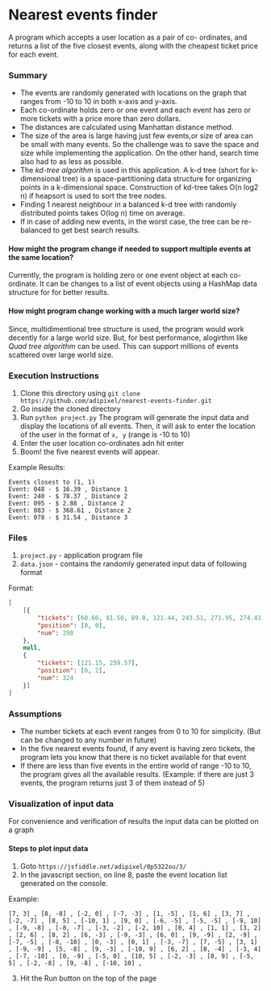 # Nearest events finder
A program which accepts a user location as a pair of co- ordinates, and returns a list of the five closest events, along with the cheapest ticket price for each event.

### Summary
- The events are randomly generated with locations on the graph that ranges from -10 to 10 in both x-axis and y-axis.
- Each co-ordinate holds zero or one event and each event has zero or more tickets with a price more than zero dollars.
- The distances are calculated using Manhattan distance method.
- The size of the area is large having just few events,or size of area can be small with many events. So the challenge was to save the space and size while implementing the application. On the other hand, search time also had to as less as possible.
- The *kd-tree algorithm* is used in this application. A k-d tree (short for k-dimensional tree) is a space-partitioning data structure for organizing points in a k-dimensional space. Construction of kd-tree takes O(n log2 n) if heapsort is used to sort the tree nodes.
- Finding 1 nearest neighbour in a balanced k-d tree with randomly distributed points takes O(log n) time on average.
- If in case of adding new events, in the worst case, the tree can be re-balanced to get best search results.

#### How might the program change if needed to support multiple events at the same location?
Currently, the program is holding zero or one event object at each co-ordinate. It can be changes to a list of event objects using a HashMap data structure for for better results.

#### How might program change working with a much larger world size?
Since, multidimentional tree structure is used, the program would work decently for a large world size. 
But, for best performance, alogirthm like *Quad tree algorithm* can be used. This can support millions of events scattered over large world size. 

### Execution Instructions
1. Clone this directory using `git clone https://github.com/adipixel/nearest-events-finder.git`
2. Go inside the cloned directory
3. Run `python project.py`
The program will generate the input data and display the locations of all events.
Then, it will ask to enter the location of the user in the format of `x, y` (range is -10 to 10)
4. Enter the user location co-ordinates adn hit enter
5. Boom! the five nearest events will appear.

Example Results:
```
Events closest to (1, 1)
Event: 048 - $ 16.39 , Distance 1
Event: 240 - $ 78.37 , Distance 2
Event: 095 - $ 2.88 , Distance 2
Event: 083 - $ 368.61 , Distance 2
Event: 078 - $ 31.54 , Distance 3

```


### Files
1. `project.py` - application program file
2. `data.json` - contains the randomly generated input data of following format

Format:
```json
[
	[{
		"tickets": [60.66, 81.56, 89.8, 121.44, 243.51, 271.95, 274.43, 312.35],
		"position": [0, 0],
		"num": 298
	},
	null,
	{
		"tickets": [121.15, 259.57],
		"position": [0, 2],
		"num": 324
	}]
]
```

### Assumptions
- The number tickets at each event ranges from 0 to 10 for simplicity. (But can be changed to any number in future)
- In the five nearest events found, if any event is having zero tickets, the program lets you know that there is no ticket available for that event
- If there are less than five events in the entire world of range -10 to 10, the program gives all the available results.
(Example: if there are just 3 events, the program returns just 3 of them instead of 5)


### Visualization of input data
For convenience and verification of results the input data can be plotted on a graph
#### Steps to plot input data
1. Goto `https://jsfiddle.net/adipixel/0p5322ou/3/`
2. In the javascript section, on line 8, paste the event location list generated on the console.

Example:
```
[7, 3] , [8, -8] , [-2, 0] , [-7, -3] , [1, -5] , [1, 6] , [3, 7] , [-2, -7] , [8, 5] , [-10, 1] , [9, 0] , [-6, -5] , [-5, -5] , [-9, 10] , [-9, -8] , [-8, -7] , [-3, -2] , [-2, 10] , [0, 4] , [1, 1] , [3, 2] , [2, 6] , [8, 2] , [6, -3] , [-9, -3] , [6, 0] , [9, -9] , [2, -9] , [-7, -5] , [-8, -10] , [0, -3] , [0, 1] , [-3, -7] , [7, -5] , [3, 1] , [-9, -9] , [5, -8] , [9, -3] , [-10, 9] , [6, 2] , [8, -4] , [-3, 4] , [-7, -10] , [0, -9] , [-5, 0] , [10, 5] , [-2, -3] , [8, 9] , [-5, 5] , [-2, -8] , [9, -8] , [-10, 10] ,
```
3. Hit the Run button on the top of the page



